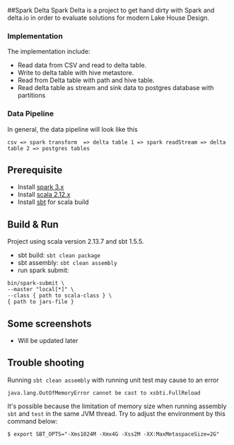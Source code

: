 ##Spark Delta
Spark Delta is a project to get hand dirty with Spark and delta.io in order to evaluate solutions for modern Lake House Design.

### Implementation

The implementation include:
- Read data from CSV and read to delta table.
- Write to delta table with hive metastore.
- Read from Delta table with path and hive table.
- Read delta table as stream and sink data to postgres database with partitions 

### Data Pipeline
In general, the data pipeline will look like this
```
csv => spark transform  => delta table 1 => spark readStream => delta table 2 => postgres tables
```

## Prerequisite
- Install [spark 3.x](https://spark.apache.org/docs/latest/index.html)
- Install [scala 2.12.x](https://www.scala-lang.org/)
- Install [sbt](https://www.scala-sbt.org/) for scala build

## Build & Run
Project using scala version 2.13.7 and sbt 1.5.5.
- sbt build: `sbt clean package`
- sbt assembly: `sbt clean assembly`
- run spark submit:
```aidl
bin/spark-submit \
--master "local[*]" \
--class { path to scala-class } \
{ path to jars-file }
```
## Some screenshots

- Will be updated later

## Trouble shooting
Running `sbt clean assembly` with running unit test may cause to an error
```aidl
java.lang.OutOfMemoryError cannot be cast to xsbti.FullReload
```
It's possible because the limitation of memory size when running assembly `sbt` and `test` in the same JVM thread. Try to adjust the environment by this command below:
```aidl
$ export SBT_OPTS="-Xms1024M -Xmx4G -Xss2M -XX:MaxMetaspaceSize=2G"
```


